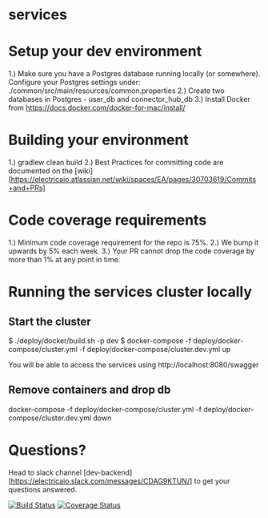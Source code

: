 # services

# Setup your dev environment
1.) Make sure you have a Postgres database running locally (or somewhere). Configure your Postgres settings under: ./common/src/main/resources/common.properties
2.) Create two databases in Postgres - user_db and connector_hub_db
3.) Install Docker from https://docs.docker.com/docker-for-mac/install/

# Building your environment
1.) gradlew clean build
2.) Best Practices for committing code are documented on the [wiki][https://electricaio.atlassian.net/wiki/spaces/EA/pages/30703619/Commits+and+PRs]

# Code coverage requirements
1.) Minimum code coverage requirement for the repo is 75%.
2.) We bump it upwards by 5% each week.
3.) Your PR cannot drop the code coverage by more than 1% at any point in time.

# Running the services cluster locally
## Start the cluster
$ ./deploy/docker/build.sh -p dev
$ docker-compose -f deploy/docker-compose/cluster.yml -f deploy/docker-compose/cluster.dev.yml up

You will be able to access the services using http://localhost:8080/swagger

## Remove containers and drop db
docker-compose -f deploy/docker-compose/cluster.yml -f deploy/docker-compose/cluster.dev.yml down

# Questions?
Head to slack channel [dev-backend][https://electricaio.slack.com/messages/CDAG9KTUN/] to get your questions answered.

[![Build Status](https://travis-ci.com/electricaio/services.svg?token=XaPqFymCCMvmv4mU5F9x&branch=master)](https://travis-ci.com/electricaio/services)
[![Coverage Status](https://coveralls.io/repos/github/electricaio/services/badge.svg?branch=master&t=RKKuow)](https://coveralls.io/github/electricaio/services?branch=master)

